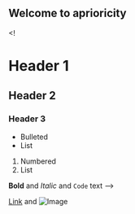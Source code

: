## Welcome to aprioricity 

<!
# Header 1
## Header 2
### Header 3

- Bulleted
- List

1. Numbered
2. List

**Bold** and _Italic_ and `Code` text
-->

[Link](https://oculus.substack.com/publish) and ![Image](src)
```

